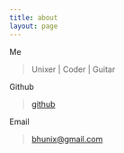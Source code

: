 ```yaml
---
title: about
layout: page
---
```


Me

> Unixer | Coder | Guitar

Github

> [github](https://github.com/bhunix)

Email 

> bhunix@gmail.com

